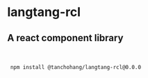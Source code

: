 # langtang-rcl

## A react component library

<br/>

```
 npm install @tanchohang/langtang-rcl@0.0.0
```
